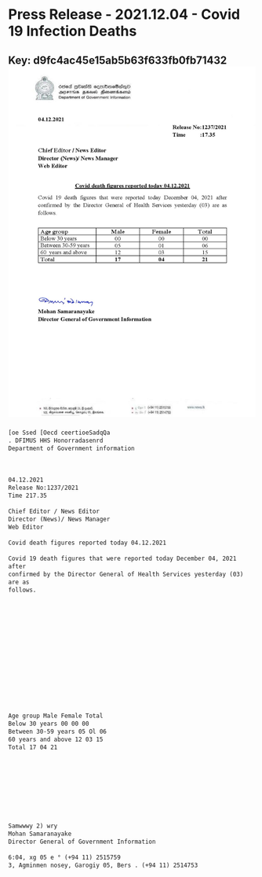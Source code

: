 # Press Release - 2021.12.04 - Covid 19 Infection Deaths 
Key: d9fc4ac45e15ab5b63f633fb0fb71432 
![img](img/d9fc4ac45e15ab5b63f633fb0fb71432.jpg)
---
```
[oe Ssed [Oecd ceertioeSadqQa
. DFIMUS HHS Honorradasenrd
Department of Government information

 

04.12.2021
Release No:1237/2021
Time 217.35

Chief Editor / News Editor
Director (News)/ News Manager
Web Editor

Covid death figures reported today 04.12.2021

Covid 19 death figures that were reported today December 04, 2021 after
confirmed by the Director General of Health Services yesterday (03) are as
follows.

 

 

 

 

 

 

 

Age group Male Female Total
Below 30 years 00 00 00
Between 30-59 years 05 Ol 06
60 years and above 12 03 15
Total 17 04 21

 

 

 

 

Samwwwy 2) wry
Mohan Samaranayake
Director General of Government Information

6:04, xg 05 e ° (+94 11) 2515759
3, Agminmen nosey, Garogiy 05, Bers . (+94 11) 2514753

    

```
